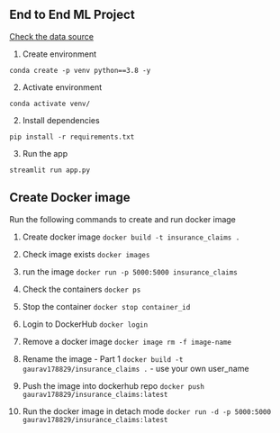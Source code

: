 
## End to End ML Project



[Check the data source](https://databricks-prod-cloudfront.cloud.databricks.com/public/4027ec902e239c93eaaa8714f173bcfc/4954928053318020/1058911316420443/167703932442645/latest.html)


1. Create environment

`conda create -p venv python==3.8 -y`

2. Activate environment

`conda activate venv/`

2. Install dependencies

`pip install -r requirements.txt`

3. Run the app

`streamlit run app.py`


## Create Docker image

Run the following commands to create and run docker image

1. Create docker image
`docker build -t insurance_claims .`

2. Check image exists 
`docker images`

3. run the image
`docker run -p 5000:5000 insurance_claims`

4. Check the containers
`docker ps`

5. Stop the container
`docker stop container_id`

6. Login to DockerHub
`docker login`

7. Remove a docker image
`docker image rm -f image-name`

8. Rename the image - Part 1
`docker build -t gaurav178829/insurance_claims .` - use your own user_name

9. Push the image into dockerhub repo
`docker push gaurav178829/insurance_claims:latest`

10. Run the docker image in detach mode
`docker run -d -p 5000:5000 gaurav178829/insurance_claims:latest`
